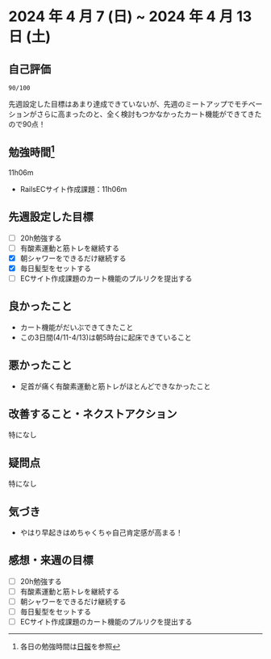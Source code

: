 # 2024 年 4 月 7 (日) ~ 2024 年 4 月 13 日 (土)

## 自己評価
```
90/100
```
先週設定した目標はあまり達成できていないが、先週のミートアップでモチベーションがさらに高まったのと、全く検討もつかなかったカート機能ができてきたので90点！

## 勉強時間[^1]
11h06m
- RailsECサイト作成課題：11h06m

## 先週設定した目標
- [ ] 20h勉強する
- [ ] 有酸素運動と筋トレを継続する
- [x] 朝シャワーをできるだけ継続する
- [x] 毎日髪型をセットする
- [ ] ECサイト作成課題のカート機能のプルリクを提出する

## 良かったこと
- カート機能がだいぶできてきたこと
- この3日間(4/11-4/13)は朝5時台に起床できていること

## 悪かったこと
- 足首が痛く有酸素運動と筋トレがほとんどできなかったこと

## 改善すること・ネクストアクション
特になし

## 疑問点
特になし

## 気づき
- やはり早起きはめちゃくちゃ自己肯定感が高まる！

## 感想・来週の目標
- [ ] 20h勉強する
- [ ] 有酸素運動と筋トレを継続する
- [ ] 朝シャワーをできるだけ継続する
- [ ] 毎日髪型をセットする
- [ ] ECサイト作成課題のカート機能のプルリクを提出する

[^1]: 各日の勉強時間は[日報](https://github.com/nil-ramuda/daily_report)を参照
